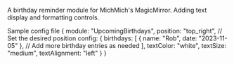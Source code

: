 A birthday reminder module for MichMich's MagicMirror.
Adding text display and formatting controls.

Sample config file
{
  module: "UpcomingBirthdays",
  position: "top_right", // Set the desired position
  config: {
    birthdays: [
      {
        name: "Rob",
        date: "2023-11-05"
      },
      // Add more birthday entries as needed
    ],
    textColor: "white",
    textSize: "medium",
    textAlignment: "left"
  }
}


